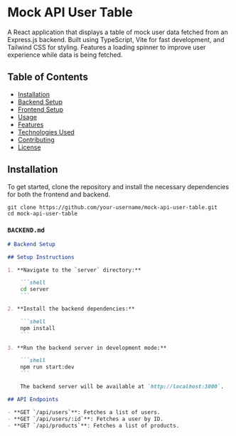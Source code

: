 # Mock API User Table

A React application that displays a table of mock user data fetched from an Express.js backend. Built using TypeScript, Vite for fast development, and Tailwind CSS for styling. Features a loading spinner to improve user experience while data is being fetched.

## Table of Contents

- [Installation](#installation)
- [Backend Setup](#backend-setup)
- [Frontend Setup](#frontend-setup)
- [Usage](#usage)
- [Features](#features)
- [Technologies Used](#technologies-used)
- [Contributing](#contributing)
- [License](#license)

## Installation

To get started, clone the repository and install the necessary dependencies for both the frontend and backend.

```shell
git clone https://github.com/your-username/mock-api-user-table.git
cd mock-api-user-table
```

### `BACKEND.md`

```markdown
# Backend Setup

## Setup Instructions

1. **Navigate to the `server` directory:**

    ```shell
    cd server
    ```

2. **Install the backend dependencies:**

    ```shell
    npm install
    ```

3. **Run the backend server in development mode:**

    ```shell
    npm run start:dev
    ```

    The backend server will be available at `http://localhost:3000`.

## API Endpoints

- **GET `/api/users`**: Fetches a list of users.
- **GET `/api/users/:id`**: Fetches a user by ID.
- **GET `/api/products`**: Fetches a list of products.

